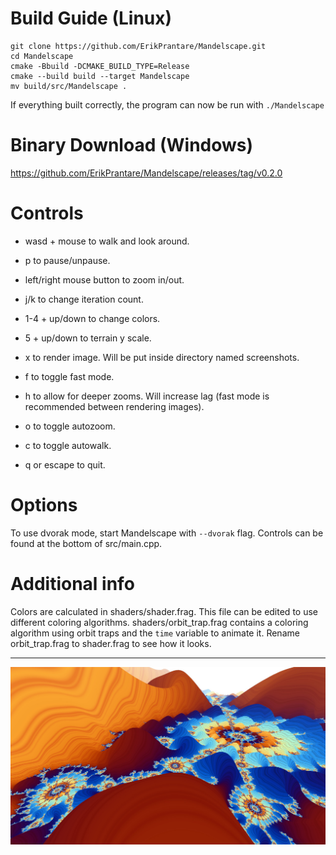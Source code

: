 # Build Guide (Linux)
```
git clone https://github.com/ErikPrantare/Mandelscape.git
cd Mandelscape
cmake -Bbuild -DCMAKE_BUILD_TYPE=Release
cmake --build build --target Mandelscape
mv build/src/Mandelscape .
```
If everything built correctly, the program can now be run with `./Mandelscape`

# Binary Download (Windows)
https://github.com/ErikPrantare/Mandelscape/releases/tag/v0.2.0

# Controls
- wasd + mouse to walk and look around.

- p to pause/unpause.

- left/right mouse button to zoom in/out.

- j/k to change iteration count.

- 1-4 + up/down to change colors.

- 5 + up/down to terrain y scale.

- x to render image. Will be put inside directory named screenshots.

- f to toggle fast mode.

- h to allow for deeper zooms. Will increase lag 
        (fast mode is recommended between rendering images).

- o to toggle autozoom.

- c to toggle autowalk.

- q or escape to quit.

# Options
To use dvorak mode, start Mandelscape with `--dvorak` flag.
Controls can be found at the bottom of src/main.cpp.

# Additional info
Colors are calculated in shaders/shader.frag. This file can be edited to
use different coloring algorithms. shaders/orbit\_trap.frag contains a
coloring algorithm using orbit traps and the `time` variable to animate
it. Rename orbit\_trap.frag to shader.frag to see how it looks.

---

![](preview.jpg?raw=true "Title")
